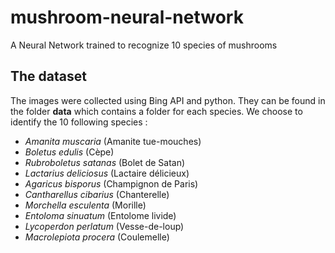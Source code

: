 # mushroom-neural-network
A Neural Network trained to recognize 10 species of mushrooms

## The dataset
The images were collected using Bing API and python. They can be found in the folder **data** which contains a folder for each species.
We choose to identify the 10 following species : 
 - *Amanita muscaria* (Amanite tue-mouches)
 - *Boletus edulis* (Cèpe)
 - *Rubroboletus satanas* (Bolet de Satan)
 - *Lactarius deliciosus* (Lactaire délicieux)
 - *Agaricus bisporus* (Champignon de Paris)
 - *Cantharellus cibarius* (Chanterelle)
 - *Morchella esculenta* (Morille)
 - *Entoloma sinuatum* (Entolome livide)
 - *Lycoperdon perlatum* (Vesse-de-loup)
 - *Macrolepiota procera* (Coulemelle)
